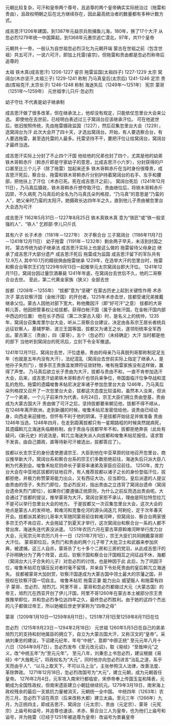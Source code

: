元朝比较复杂，可汗和皇帝两个尊号，且追尊的两个皇帝确实实际统治过（拖雷和贵由），且政权明朝之后在北方继续存在，因此最高统治者的数量都有多种计数方式。

成吉思汗1206年建国，到1387年元益宗兵败捕鱼儿海，180年，换了17个大汗
从忽必烈1279年统一中国算起，到1368年元惠宗逃亡漠北，97年，共11个皇帝

元朝共十一帝，一般认为自世祖忽必烈汉化为元朝开端
蒙古在世祖之前（包含世祖）共五可汗，一说六可汗，即加上托雷(睿宗)，但拖雷和贵由都是忽必烈称帝后追尊的


太祖 铁木真(成吉思汗) 1206-1227
睿宗 拖雷监国(太祖四子) 1227-1229
太宗 窝阔台(木亦坚汗,太祖三子) 1229-1241
称制 乃马真皇后(太宗后) 1241-1246
定宗 贵由(库裕克汗,太宗长子) 1246-1248
称制 海迷失后（1249年～1251年）
宪宗 蒙哥（1251年～1259年）
元世祖孛儿只斤·忽必烈

幼子守灶 不代表是幼子继承制

成吉思汗做了很多改革，但在继承法上，他却没有规定，只能依仗忽里台大会来公选。
即使他在去世前，已经明白表述过三子窝阔台应该继承汗位。
可在他逝世后，依旧按照传统，先由拖雷摄政监国（1227），然后召集忽里台大会（1229），选窝阔台为汗
此次大会开了四十天，才选出窝阔台。开始，有人要选察合台，有人要选拖雷，甚至选托雷的人最多。托雷坚持不干，要把汗位让给窝阔台，窝阔台才最终当选。

成吉思汗实际上分封了不止四个汗国 他给他的兄弟也封了四个，尤其是他的幼弟铁木哥斡赤斤（斡赤斤即是守家幼子的意思，比成吉思汗小六岁），分封获得的户口甚至比三个儿子（除了拖雷）加起来还多
铁木哥斡赤斤在当时身份很尊贵，成吉思汗死后，察合台、拖雷和铁木哥斡赤斤分别护持着窝阔台的右手、左手和腰部，把他扶上了汗位（术赤已死。死在成吉思汗之前）。
窝阔台死后（1241年12月11日），乃马真后摄政，铁木哥斡赤斤想夺取汗位，贵由继位后，将铁木哥斡赤斤囚禁，不久病死
乃马真后的全名为乃马真氏朵列格捏，“乃马真”的意思是“乃蛮的人”，她父亲时乃蛮的太阳汗。她摄政长达四年半之久，直到他儿子贵由被忽里台大会选为可汗

成吉思汗 1162年5月31日－1227年8月25日
铁木真铁木真 意为“铁匠”或“铁一般坚强的人”、“铁人” 乞颜部·孛儿只斤氏

其有六子 长子术赤（1181年－1227年） 次子察合台 三子窝阔台（1186年11月7日－1241年12月11日） 幼子拖雷（1191年－1232年）剩余两子早夭，未活到封国之时。
蒙古传统为幼子继承法 成吉思汗实际上也是这么做的 拖雷留待父母身边 继承了成吉思汗大部分遗产 
成吉思汗死后 拖雷成为监国 成吉思汗留下的军队共有12.9万人 其中10.1万的精锐俱由拖雷继承
1229年，在选举大汗的忽里台时，拖雷和察合台等宗王们在1229年9月13日一起推举元太宗窝阔台即大汗位。
1241年12月11日，窝阔台因过量饮酒暴毙
1241年年底，在窝阔台去世后不久，他的二哥察合台去世。
至此，第二代黄金家族（狭义）全部去世

拔都（1208年－1255年）
“拔都”意为“坚硬”
在蒙古历史上起到关键性作用
术赤次子 蒙古钦察汗国（金帐汗国）的开创者。1225年术赤去世，拔都受诸兄弟推戴继承父位。蒙古人因他对部下宽大，称他撒因汗（即“好可汗”之意）
拔都的大哥斡儿答，他因把管事权让给拔都，获得白帐汗国（属于金帐汗国，在金帐汗国内部中西边的位置）
他在长子西征（第二次蒙古入侵）时，是名义上的统帅，1235年，窝阔台召集库里尔台大会，听从二哥察合台建议，决定由各系宗王居长者统兵远征钦察人、基辅罗斯、波兰王国等国，拔都又为诸王之长，遂领衔统率全军西出。蒙古第三（贵由），四（蒙哥），五个（忽必烈）（未经确定）大汗 当时都是他的部下
当他听到窝阔台的死讯后，立刻下令全军撤退。

1241年12月11日，窝阔台去世，汗位虚悬，贵由的母亲乃马真脱列哥那称制足足五年（也就是五年内没有大汗），法纪混乱（窝阔台去世前实际上指定了继承人，是他孙子失烈门），很多宗王贵族滥发牌符征敛财物，唯有拖雷家族没有这样做，赢得了声誉。
乃马真后欲立长子贵由为大汗，拔都与贵由不和，一直不肯参加选汗大会，后来，成吉思汗幼弟铁木哥斡赤斤也领兵来争位，帝国面临汗位争夺战和混乱的危险。拖雷的遗孀唆鲁禾帖尼决定率诸子参加忽里台大会
1246年，乃马真后朵列格捏又召开了一次忽里台大会，拔都这次态度比较温和，虽然本人没来，但派了一个弟弟，一个儿子前来作为代表，8月24日，宗王大臣们拥立贵由登基，贵由成为大蒙古国大汗
贵由做了可汗之后，坚持拔都要来朝见他，拔都不得不顺从，在1248年离开欧洲，走到新疆的时候，唆鲁禾帖尼发密信给他，说贵由已经动身，向西走来迎接他，但怀有不利于他的阴谋。于是拔都开始驻足并做准备
贵由1246年当选，1248年四月，在走到距离拔都只有一星期路程的时候突然就病死，其遗孀斡兀立海迷失临朝称制，由于贵由与拔都早年不和，拔都拒绝奔丧（此处有疑问，《新元史》的说法是，斡兀立海迷失派人向拔都和唆鲁禾帖尼报信，请求暂不发丧，由自己摄政，直等待新可汗被选出，拔都答应了）。

拔都以长支宗王的身份遣使邀请宗王、大臣到他在中亚草原的驻地召开忽里台，商议推举新大汗。窝阔台系和察合台系的宗王们多数拒绝前往，海迷失后只派大臣八剌为代表到会。唆鲁禾帖尼则命长子蒙哥率诸弟及家臣应召前往。
1250年，库力台大会在中亚地区拔都的驻地召开，有人推荐拔都以诸子之长的身份登临汗位，拔都拒绝，并极力称赞蒙哥能力出众，又有西征大功，应当即位。皇后派遣的人提议由贵由的侄子，失烈门即位，忽必烈反对，指出贵由之立违背了窝阔台遗命（窝阔台遗命失烈门即位），如果你们要遵循正统原则，为什么之前反而选出贵由呢。大会通过了拔都的提议，推举蒙哥为大汗。窝阔台家拒不承认，理由是阿拉特忽拉兀不是可以举行忽里台大会的地方。
于是拔都又一次召集忽里台大会，这次大会的地点是蒙古人的发祥地，斡难河和克鲁伦河的源头阔迭兀 阿剌伦，定于次年春天开会。拔都派其弟别儿哥率大军随同蒙哥前往斡难河畔，但窝阔台、察合台两家很多宗王仍不肯应召，大会拖延了到夏天才举行，这次窝阔台和察合台一系的人都不曾出席，海迷失连代表没派遣。
1251年农历六月在蒙古草原斡难河畔举行库力台大会，元宪宗元年农历六月十一日（1251年7月1日），宗王大臣们共同拥戴蒙哥即大汗位。
蒙哥即位后，失烈门和贵由的两个儿子带了大批卫士和武器来参加庆典，被逮捕，这三人自杀，蒙哥杀了七十多个二房和三房的党羽，从此成吉思汗的子孙明确分为了两个阵营，此后，钦察汗国和察合台汗国相互之间征战不休，海都（窝阔台大儿子合失的儿子）对忽必烈的讨伐，也是种因于此
此后，为了巩固汗位，唆鲁禾帖尼在镇压反对者时毫不留情，并亲自下令处死贵由的皇后斡兀立海迷失。
拔都被蒙哥大加封赏，钦察汗国遂成为大蒙古国中领土最大的宗藩之国，并授权在钦察汗国一切自主。
唆鲁禾帖尼 拖雷正妻 能力出众 威望服人 和拖雷有四子 蒙哥、忽必烈、旭烈兀、阿里不哥 。蒙哥和忽必烈都做过大元（大蒙古国）的帝王，旭烈兀在西亚开创了伊儿汗国，阿里不哥1260年在蒙古本土被部分宗王贵族推举即位，并和忽必烈争位达四年之久，最终忽必烈胜利。由于她的这四个杰出的儿子都做过帝王，所以她被后世史学家称为“四帝之母”

蒙哥（1209年1月10日—1259年8月11日），1251年7月1日至1259年8月11日在位

忽必烈（1215年9月23日－1294年2月18日）
元世祖
1260年5月5日在自己的弟弟旭烈兀的支持和封地属臣的拥立下，自立为大蒙古国大汗，又称汉文的“皇帝”。采纳刘秉忠的建议，下诏建元纪年，年号“中统”，意即“中原正统”
至元元年八月十六日（1264年9月7日），忽必烈发布《至元改元诏》，取《易经》“至哉坤元”之义，改“中统五年”为“至元元年”。
至元八年，刘秉忠上书忽必烈，建议根据《易经》中“大哉乾元”，将政权名为“大元”，同时他亦向忽必烈进言“治乱之道，系乎天而由乎人”、“以马上取天下，不可以马上治”，主张参照汉人法律，改善法度、革除弊政。
1271年12月18日，忽必烈改国号为“大元”，建立元朝，成为元朝首任皇帝。
1276年2月4日，元军攻入南宋行都临安，宋恭帝奉上传国玉玺和降表，元朝成为全国性政权，但南宋遗臣建立小朝廷继续抗元。1279年3月19日，南宋海上政权残余的最后一支抵抗力量被消灭，元朝统一全中国。
中统四年（1263年）农历三月，忽必烈下诏在燕京（后来改称大都）建立太庙。至元三年（1266年）九月，为正统四主，即成吉思汗、窝阔台（元太宗）、贵由（元定宗）、蒙哥（元宪宗）上庙号和谥号，并追尊也速该、术赤、察合台三人为皇帝，也为他们上庙号和谥号，并为拖雷（已经于1251年被追尊为皇帝）改谥号为景襄皇帝


